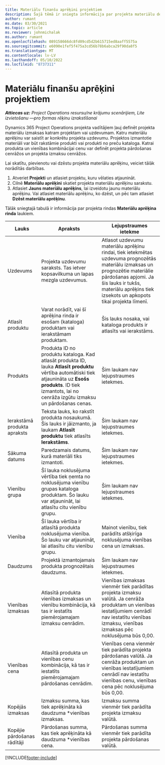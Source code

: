 ```yaml
---
title: Materiālu finanšu aprēķini projektiem
description: Šajā tēmā ir sniegta informācija par projekta materiālu definēšanu vai aprēķiniem.
author: rumant
ms.date: 03/30/2021
ms.topic: article
ms.reviewer: johnmichalak
ms.author: rumant
ms.openlocfilehash: 089158666dc8fd09cd5d2b615715ed8aaff5575a
ms.sourcegitcommit: e6090e1fef5f475a3cd56b78b6abca29f90da8f5
ms.translationtype: MT
ms.contentlocale: lv-LV
ms.lasthandoff: 05/10/2022
ms.locfileid: "8737311"
---
```

# <a name="financial-estimates-for-materials-on-projects"></a>Materiālu finanšu aprēķini projektiem

_**Attiecas uz:** Project Operations resursu/ne krājumu scenārijiem, Lite izvietošanu —pro formas rēķinu izrakstīšanai_

Dynamics 365 Project Operations projekta vadītājiem ļauj definēt projekta materiālu izmaksas katram projektam vai uzdevumam. Katru materiālu aprēķinu var saistīt ar konkrētu projekta uzdevumu. Projektos izmantotie materiāli var būt rakstāmie produkti vai produkti no preču kataloga. Katrai produkta un vienības kombinācijai cenu var definēt projekta pārdošanas cenrāžos un projekta izmaksu cenrāžos.  

Lai skatītu, pievienotu vai dzēstu projekta materiālu aprēķinu, veiciet tālāk norādītās darbības.

1. Atveriet **Projekti** un atlasiet projektu, kuru vēlaties atjaunināt.
2. Cilnē **Materiālu aprēķini** skatiet projekta materiālu aprēķinu sarakstu.
3. Atlasiet **Jauns materiālu aprēķins**, lai izveidotu jaunu materiālu aprēķinu. Vai atlasiet materiālu aprēķinu, ko dzēst, un pēc tam atlasiet **Dzēst materiālu aprēķinu**.

Tālāk sniegtajā tabulā ir informācija par projekta rindas **Materiālu aprēķina rinda** laukiem. 

| **Lauks** | **Apraksts** | **Lejupstraumes ietekme** |
| --- | --- | --- |
| Uzdevums | Projekta uzdevumu saraksts. Tas ietver kopsavilkuma un lapas mezgla uzdevumus. | Atlasot uzdevumu materiālu aprēķinu rindai, tiek ietekmētas uzdevuma prognozētās materiālu izmaksas un prognozētie materiālie pārdošanas apjomi. Ja šis lauks ir tukšs, materiālu aprēķins tiek izsekots un apkopots tikai projekta līmenī. |
| Atlasīt produktu |  Varat norādīt, vai šī aprēķina rinda ir esošam (kataloga) produktam vai ierakstāmam produktam. | Šis lauks nosaka, vai kataloga produkts ir atlasīts vai ierakstāms. |
| Produkts | Produkta ID no produktu kataloga. Kad atlasāt produkta ID, lauka **Atlasīt produktu** vērtība automātiski tiek atjaunināta uz **Esošs produkts**. ID tiek izmantots, lai no cenrāža izgūtu izmaksu un pārdošanas cenas. | Šim laukam nav lejupstraumes ietekmes. |
| Ierakstāmā produkta apraksts | Teksta lauks, ko rakstīt produkta nosaukumā. Šis lauks ir jāizmanto, ja laukam **Atlasīt produktu** tiek atlasīts **Ierakstāms**.| Šim laukam nav lejupstraumes ietekmes. |
| Sākuma datums | Paredzamais datums, kurā materiāli tiks izmantoti. | Šim laukam nav lejupstraumes ietekmes. |
| Vienību grupa | Šī lauka noklusējuma vērtība tiek ņemta no noklusējuma vienību grupas kataloga produktam. Šo lauku var atjaunināt, lai atlasītu citu vienību grupu. | Šim laukam nav lejupstraumes ietekmes. |
| Vienība | Šī lauka vērtība ir atlasītā produkta noklusējuma vienība. Šo lauku var atjaunināt, lai atlasītu citu vienību grupu. | Mainot vienību, tiek parādīts atšķirīga noklusējuma vienības cena un izmaksas. |
| Daudzums | Projektā izmantojamais produkta prognozētais daudzums. | Šim laukam nav lejupstraumes ietekmes. |
| Vienības izmaksas | Atlasītā produkta vienības izmaksas un vienību kombinācija, kā tas ir iestatīts piemērojamajam izmaksu cenrādim. | Vienības izmaksas vienmēr tiek parādītas projekta izmaksu valūtā. Ja cenrāža produktam un vienības iestatījumiem cenrādī nav iestatītu vienības izmaksu, vienības izmaksas pēc noklusējuma būs 0,00. |
| Vienības cena | Atlasītā produkta un vienības cenu kombinācija, kā tas ir iestatīts piemērojamajam pārdošanas cenrādim. | Vienības cena vienmēr tiek parādīta projekta pārdošanas valūtā. Ja cenrāža produktam un vienības iestatījumiem cenrādī nav iestatītu vienības cenu, vienības cena pēc noklusējuma būs 0,00.|
| Kopējās izmaksas | Izmaksu summa, kas tiek aprēķināta kā daudzuma \*vienības izmaksas.| Izmaksu summa vienmēr tiek parādīta projekta izmaksu valūtā. |
| Kopējie pārdošanas rādītāji | Pārdošanas summa, kas tiek aprēķināta kā daudzuma \*vienības cena. | Pārdošanas summa vienmēr tiek parādīta projekta pārdošanas valūtā. |


[!INCLUDE[footer-include](../includes/footer-banner.md)]
